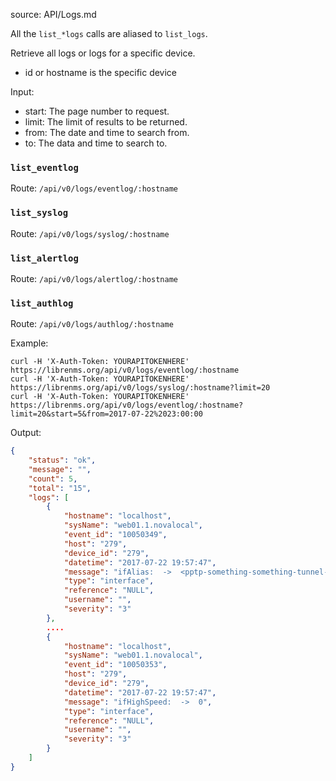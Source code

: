 source: API/Logs.md

All the `list_*logs` calls are aliased to `list_logs`.

Retrieve all logs or logs for a specific device.

  - id or hostname is the specific device

Input:

  - start: The page number to request.
  - limit: The limit of results to be returned.
  - from: The date and time to search from.
  - to: The data and time to search to.

### `list_eventlog`
Route: `/api/v0/logs/eventlog/:hostname`

### `list_syslog`
Route: `/api/v0/logs/syslog/:hostname`

### `list_alertlog`
Route: `/api/v0/logs/alertlog/:hostname`

### `list_authlog`
Route: `/api/v0/logs/authlog/:hostname`



Example:
```curl
curl -H 'X-Auth-Token: YOURAPITOKENHERE' https://librenms.org/api/v0/logs/eventlog/:hostname
curl -H 'X-Auth-Token: YOURAPITOKENHERE' https://librenms.org/api/v0/logs/syslog/:hostname?limit=20
curl -H 'X-Auth-Token: YOURAPITOKENHERE' https://librenms.org/api/v0/logs/eventlog/:hostname?limit=20&start=5&from=2017-07-22%2023:00:00
```

Output:
```json
{
    "status": "ok",
    "message": "",
    "count": 5,
    "total": "15",
    "logs": [
        {
            "hostname": "localhost",
            "sysName": "web01.1.novalocal",
            "event_id": "10050349",
            "host": "279",
            "device_id": "279",
            "datetime": "2017-07-22 19:57:47",
            "message": "ifAlias:  ->  <pptp-something-something-tunnel-something>",
            "type": "interface",
            "reference": "NULL",
            "username": "",
            "severity": "3"
        },
        ....
        {
            "hostname": "localhost",
            "sysName": "web01.1.novalocal",
            "event_id": "10050353",
            "host": "279",
            "device_id": "279",
            "datetime": "2017-07-22 19:57:47",
            "message": "ifHighSpeed:  ->  0",
            "type": "interface",
            "reference": "NULL",
            "username": "",
            "severity": "3"
        }
    ]
}
```

